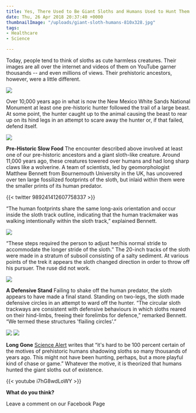 ```yaml
---
title: Yes, There Used to Be Giant Sloths and Humans Used to Hunt Them
date: Thu, 26 Apr 2018 20:37:40 +0000
thumbnailImage: "/uploads/giant-sloth-humans-810x328.jpg"
tags:
- Healthcare
- Science

---
```

Today, people tend to think of sloths as cute harmless creatures. Their images are all over the internet and videos of them on YouTube garner thousands -- and even millions of views. Their prehistoric ancestors, however, were a little different. 

[![](http://newsattorneys.staging.wpengine.com/wp-content/uploads/2018/04/Cute_Sloth-1024x576.jpg)](http://newsattorneys.staging.wpengine.com/wp-content/uploads/2018/04/Cute_Sloth.jpg) 

Over 10,000 years ago in what is now the New Mexico White Sands National Monument at least one pre-historic hunter followed the trail of a large beast. At some point, the hunter caught up to the animal causing the beast to rear up on its hind legs in an attempt to scare away the hunter or, if that failed, defend itself. 

[![](http://newsattorneys.staging.wpengine.com/wp-content/uploads/2018/04/giant-sloth-humans-1024x415.jpg)](http://newsattorneys.staging.wpengine.com/wp-content/uploads/2018/04/giant-sloth-humans.jpg) 

**Pre-Historic Slow Food** The encounter described above involved at least one of our pre-historic ancestors and a giant sloth-like creature. Around 11,000 years ago, these creatures towered over humans and had long sharp claws like a wolverine. A team of scientists, led by geomorphologist Matthew Bennett from Bournemouth University in the UK, has uncovered over ten large fossilized footprints of the sloth, but inlaid within them were the smaller prints of its human predator. 

{{< twitter 989241412607758337 >}}

“The human footprints share the same long-axis orientation and occur inside the sloth track outline, indicating that the human trackmaker was walking intentionally within the sloth track,” explained Bennett. 

[![](http://newsattorneys.staging.wpengine.com/wp-content/uploads/2018/04/footprint.jpg)](http://newsattorneys.staging.wpengine.com/wp-content/uploads/2018/04/footprint.jpg) 

“These steps required the person to adjust her/his normal stride to accommodate the longer stride of the sloth.” The 20-inch tracks of the sloth were made in a stratum of subsoil consisting of a salty sediment. At various points of the trek it appears the sloth changed direction in order to throw off his pursuer. The ruse did not work. 

[![](http://newsattorneys.staging.wpengine.com/wp-content/uploads/2018/04/pre-history-native-american.jpg)](http://newsattorneys.staging.wpengine.com/wp-content/uploads/2018/04/pre-history-native-american.jpg) 

**A Defensive Stand** Failing to shake off the human predator, the sloth appears to have made a final stand. Standing on two-legs, the sloth made defensive circles in an attempt to ward off the hunter. “The circular sloth trackways are consistent with defensive behaviours in which sloths reared on their hind-limbs, freeing their forelimbs for defence,” remarked Bennett. “We termed these structures 'flailing circles'.” 

[![](http://newsattorneys.staging.wpengine.com/wp-content/uploads/2018/04/footprints.jpg)](http://newsattorneys.staging.wpengine.com/wp-content/uploads/2018/04/footprints.jpg) [![](http://newsattorneys.staging.wpengine.com/wp-content/uploads/2018/04/pre-history-native-american2.jpg)](http://newsattorneys.staging.wpengine.com/wp-content/uploads/2018/04/pre-history-native-american2.jpg) 

**Long Gone** [Science Alert](https://www.sciencealert.com/ancient-footprints-reveal-how-early-humans-stalked-and-hunted-giant-sloths-ground-prehistoric-white-sands) writes that “it's hard to be 100 percent certain of the motives of prehistoric humans shadowing sloths so many thousands of years ago. This might not have been hunting, perhaps, but a more playful kind of chase or game.” Whatever the motive, it is theorized that humans hunted the giant sloths out of existence. 

{{< youtube i7hG8wdLoWY >}}

**What do you think?**

Leave a comment on our Facebook Page